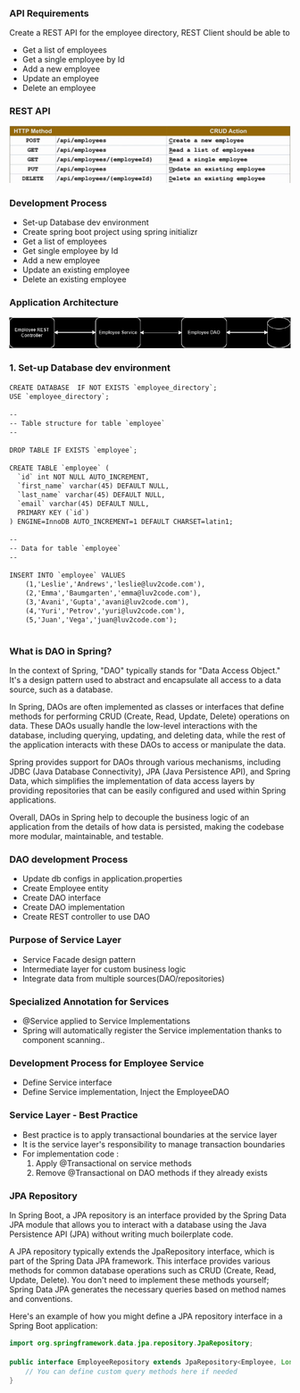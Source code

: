 ### API Requirements

Create a REST API for the employee directory, REST Client should be able to
- Get a list of employees
- Get a single employee by Id
- Add a new employee
- Update an employee
- Delete an employee

### REST API

![img.png](img.png)

### Development Process

- Set-up Database dev environment
- Create spring boot project using spring initializr
- Get a list of employees
- Get single employee by Id
- Add a new employee
- Update an existing employee
- Delete an existing employee

### Application Architecture

![img_1.png](img_1.png)

### 1. Set-up Database dev environment

```mysql
CREATE DATABASE  IF NOT EXISTS `employee_directory`;
USE `employee_directory`;

--
-- Table structure for table `employee`
--

DROP TABLE IF EXISTS `employee`;

CREATE TABLE `employee` (
  `id` int NOT NULL AUTO_INCREMENT,
  `first_name` varchar(45) DEFAULT NULL,
  `last_name` varchar(45) DEFAULT NULL,
  `email` varchar(45) DEFAULT NULL,
  PRIMARY KEY (`id`)
) ENGINE=InnoDB AUTO_INCREMENT=1 DEFAULT CHARSET=latin1;

--
-- Data for table `employee`
--

INSERT INTO `employee` VALUES 
	(1,'Leslie','Andrews','leslie@luv2code.com'),
	(2,'Emma','Baumgarten','emma@luv2code.com'),
	(3,'Avani','Gupta','avani@luv2code.com'),
	(4,'Yuri','Petrov','yuri@luv2code.com'),
	(5,'Juan','Vega','juan@luv2code.com');


```

### What is DAO in Spring?


In the context of Spring, "DAO" typically stands for "Data Access Object." It's a design pattern used to abstract and encapsulate all access to a data source, such as a database.

In Spring, DAOs are often implemented as classes or interfaces that define methods for performing CRUD (Create, Read, Update, Delete) operations on data. These DAOs usually handle the low-level interactions with the database, including querying, updating, and deleting data, while the rest of the application interacts with these DAOs to access or manipulate the data.

Spring provides support for DAOs through various mechanisms, including JDBC (Java Database Connectivity), JPA (Java Persistence API), and Spring Data, which simplifies the implementation of data access layers by providing repositories that can be easily configured and used within Spring applications.

Overall, DAOs in Spring help to decouple the business logic of an application from the details of how data is persisted, making the codebase more modular, maintainable, and testable.


### DAO development Process

- Update db configs in application.properties
- Create Employee entity
- Create DAO interface
- Create DAO implementation
- Create REST controller to use DAO

### Purpose of Service Layer

- Service Facade design pattern
- Intermediate layer for custom business logic
- Integrate data from multiple sources(DAO/repositories)

### Specialized Annotation for Services

- @Service applied to Service Implementations
- Spring will automatically register the Service implementation thanks to component scanning..

### Development Process for Employee Service

- Define Service interface
- Define Service implementation, Inject the EmployeeDAO

### Service Layer - Best Practice

- Best practice is to apply transactional boundaries at the service layer
- It is the service layer's responsibility to manage transaction boundaries
- For implementation code : 
    1. Apply @Transactional on service methods
  2. Remove @Transactional on DAO methods if they already exists

### JPA Repository

In Spring Boot, a JPA repository is an interface provided by the Spring Data JPA module that allows you to interact with a database using the Java Persistence API (JPA) without writing much boilerplate code.

A JPA repository typically extends the JpaRepository interface, which is part of the Spring Data JPA framework. This interface provides various methods for common database operations such as CRUD (Create, Read, Update, Delete). You don't need to implement these methods yourself; Spring Data JPA generates the necessary queries based on method names and conventions.

Here's an example of how you might define a JPA repository interface in a Spring Boot application:

```java
import org.springframework.data.jpa.repository.JpaRepository;

public interface EmployeeRepository extends JpaRepository<Employee, Long> {
    // You can define custom query methods here if needed
}

```
